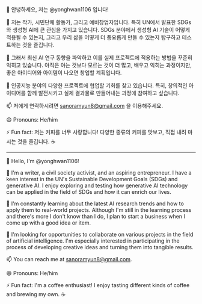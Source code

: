 👋 안녕하세요, 저는 @yonghwan1106 입니다!

👀 저는 작가, 시민단체 활동가, 그리고 예비창업자입니다. 특히 UN에서 발표한 SDGs와 생성형 AI에 큰 관심을 가지고 있습니다. SDGs 분야에서 생성형 AI 기술이 어떻게 적용될 수 있는지, 그리고 우리 삶을 어떻게 더 풍요롭게 만들 수 있는지 탐구하고 테스트하는 것을 즐깁니다.

🌱 그래서 최신 AI 연구 동향을 파악하고 이를 실제 프로젝트에 적용하는 방법을 꾸준히 익히고 있습니다. 아직은 아는 것보다 모르는 것이 더 많고, 배우고 익히는 과정이지만, 좋은 아이디어와 아이템이 나오면 창업할 계획입니다.

💞️ 인공지능 분야의 다양한 프로젝트에 협업할 기회를 찾고 있습니다. 특히, 창의적인 아이디어를 함께 발전시키고 실제 결과물로 만들어내는 과정에 참여하고 싶습니다.

📫 저에게 연락하시려면 sanoramyun8@gmail.com 을 이용해주세요.

😄 Pronouns: He/him

⚡ Fun fact: 저는 커피를 너무 사랑합니다! 다양한 종류의 커피를 맛보고, 직접 내려 마시는 것을 즐깁니다. ☕


----

👋 Hello, I'm @yonghwan1106!

👀 I'm a writer, a civil society activist, and an aspiring entrepreneur. I have a keen interest in the UN's Sustainable Development Goals (SDGs) and generative AI. I enjoy exploring and testing how generative AI technology can be applied in the field of SDGs and how it can enrich our lives.

🌱 I'm constantly learning about the latest AI research trends and how to apply them to real-world projects. Although I'm still in the learning process and there's more I don't know than I do, I plan to start a business when I come up with a good idea or item.

💞️ I'm looking for opportunities to collaborate on various projects in the field of artificial intelligence. I'm especially interested in participating in the process of developing creative ideas and turning them into tangible results.

📫 You can reach me at sanoramyun8@gmail.com.

😄 Pronouns: He/him

⚡ Fun fact: I'm a coffee enthusiast! I enjoy tasting different kinds of coffee and brewing my own. ☕ 
